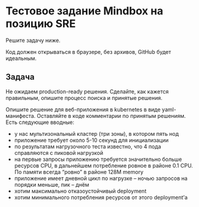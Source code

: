 # Тестовое задание Mindbox на позицию SRE

Решите задачу ниже.

Код должен открываться в браузере, без архивов, GitHub будет идеальным.

## Задача

Не ожидаем production-ready решения. Сделайте, как кажется правильным, опишите процесс поиска и принятые решения.

Опишите решение для веб-приложения в kubernetes в виде yaml-манифеста. Оставляйте в коде комментарии по принятым решениям. Есть следующие вводные:

* у нас мультизональный кластер (три зоны), в котором пять нод
* приложение требует около 5-10 секунд для инициализации
* по результатам нагрузочного теста известно, что 4 пода справляются с пиковой нагрузкой
* на первые запросы приложению требуется значительно больше ресурсов CPU, в дальнейшем потребление ровное в районе 0.1 CPU. По памяти всегда “ровно” в районе 128M memory
* приложение имеет дневной цикл по нагрузке – ночью запросов на порядки меньше, пик – днём
* хотим максимально отказоустойчивый deployment
* хотим минимального потребления ресурсов от этого deployment’а
